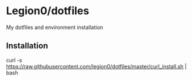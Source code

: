 # Legion0/dotfiles

My dotfiles and environment installation

## Installation

curl -s https://raw.githubusercontent.com/legion0/dotfiles/master/curl_install.sh | bash
